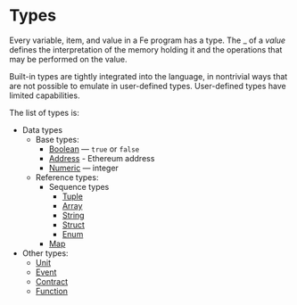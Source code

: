 # Types

Every variable, item, and value in a Fe program has a type. The _ of a
*value* defines the interpretation of the memory holding it and the operations
that may be performed on the value.

Built-in types are tightly integrated into the language, in nontrivial ways
that are not possible to emulate in user-defined types. User-defined types have
limited capabilities.

The list of types is:

* Data types
    * Base types:
        * [Boolean] — `true` or `false`
        * [Address] - Ethereum address
        * [Numeric] — integer
    * Reference types:
        * Sequence types
            * [Tuple]
            * [Array]
            * [String]
            * [Struct]
            * [Enum]
        * [Map]
* Other types:
    * [Unit] 
    * [Event]
    * [Contract]
    * [Function]


[Array]: array.md
[Boolean]:boolean.md
[Address]:address.md
[Numeric]:numeric.md
[Tuple]: tuple.md
[String]: string.md
[Struct]: struct.md
[Enum]: enum.md
[Map]: map.md
[Unit]: unit.md
[Event]: event.md
[Contract]: contract.md
[Function]: function.md